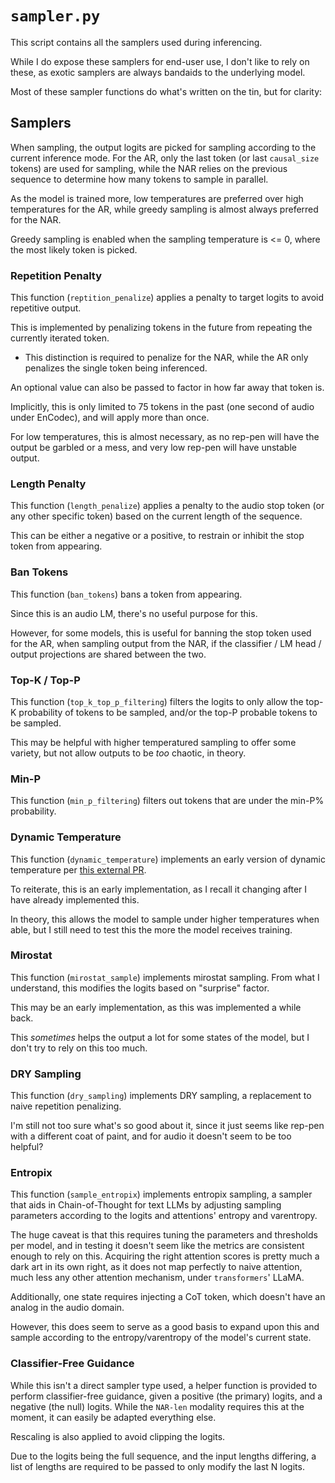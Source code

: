 # `sampler.py`

This script contains all the samplers used during inferencing.

While I do expose these samplers for end-user use, I don't like to rely on these, as exotic samplers are always bandaids to the underlying model.

Most of these sampler functions do what's written on the tin, but for clarity:

## Samplers

When sampling, the output logits are picked for sampling according to the current inference mode. For the AR, only the last token (or last `causal_size` tokens) are used for sampling, while the NAR relies on the previous sequence to determine how many tokens to sample in parallel.

As the model is trained more, low temperatures are preferred over high temperatures for the AR, while greedy sampling is almost always preferred for the NAR.

Greedy sampling is enabled when the sampling temperature is <= 0, where the most likely token is picked.

### Repetition Penalty

This function (`reptition_penalize`) applies a penalty to target logits to avoid repetitive output.

This is implemented by penalizing tokens in the future from repeating the currently iterated token.
* This distinction is required to penalize for the NAR, while the AR only penalizes the single token being inferenced.

An optional value can also be passed to factor in how far away that token is.

Implicitly, this is only limited to 75 tokens in the past (one second of audio under EnCodec), and will apply more than once.

For low temperatures, this is almost necessary, as no rep-pen will have the output be garbled or a mess, and very low rep-pen will have unstable output.

### Length Penalty

This function (`length_penalize`) applies a penalty to the audio stop token (or any other specific token) based on the current length of the sequence.

This can be either a negative or a positive, to restrain or inhibit the stop token from appearing.

### Ban Tokens

This function (`ban_tokens`) bans a token from appearing.

Since this is an audio LM, there's no useful purpose for this. 

However, for some models, this is useful for banning the stop token used for the AR, when sampling output from the NAR, if the classifier / LM head / output projections are shared between the two.

### Top-K / Top-P

This function (`top_k_top_p_filtering`) filters the logits to only allow the top-K probability of tokens to be sampled, and/or the top-P probable tokens to be sampled.

This may be helpful with higher temperatured sampling to offer some variety, but not allow outputs to be *too* chaotic, in theory.

### Min-P

This function (`min_p_filtering`) filters out tokens that are under the min-P% probability.

### Dynamic Temperature

This function (`dynamic_temperature`) implements an early version of dynamic temperature per [this external PR](https://github.com/LostRuins/koboldcpp/pull/464).

To reiterate, this is an early implementation, as I recall it changing after I have already implemented this.

In theory, this allows the model to sample under higher temperatures when able, but I still need to test this the more the model receives training.

### Mirostat

This function (`mirostat_sample`) implements mirostat sampling. From what I understand, this modifies the logits based on "surprise" factor.

This may be an early implementation, as this was implemented a while back.

This *sometimes* helps the output a lot for some states of the model, but I don't try to rely on this too much.

### DRY Sampling

This function (`dry_sampling`) implements DRY sampling, a replacement to naive repetition penalizing.

I'm still not too sure what's so good about it, since it just seems like rep-pen with a different coat of paint, and for audio it doesn't seem to be too helpful?

### Entropix

This function (`sample_entropix`) implements entropix sampling, a sampler that aids in Chain-of-Thought for text LLMs by adjusting sampling parameters according to the logits and attentions' entropy and varentropy.

The huge caveat is that this requires tuning the parameters and thresholds per model, and in testing it doesn't seem like the metrics are consistent enough to rely on this. Acquiring the right attention scores is pretty much a dark art in its own right, as it does not map perfectly to naive attention, much less any other attention mechanism, under `transformers`' LLaMA.

Additionally, one state requires injecting a CoT token, which doesn't have an analog in the audio domain. 

However, this does seem to serve as a good basis to expand upon this and sample according to the entropy/varentropy of the model's current state.

### Classifier-Free Guidance

While this isn't a direct sampler type used, a helper function is provided to perform classifier-free guidance, given a positive (the primary) logits, and a negative (the null) logits. While the `NAR-len` modality requires this at the moment, it can easily be adapted everything else.

Rescaling is also applied to avoid clipping the logits.

Due to the logits being the full sequence, and the input lengths differing, a list of lengths are required to be passed to only modify the last N logits.